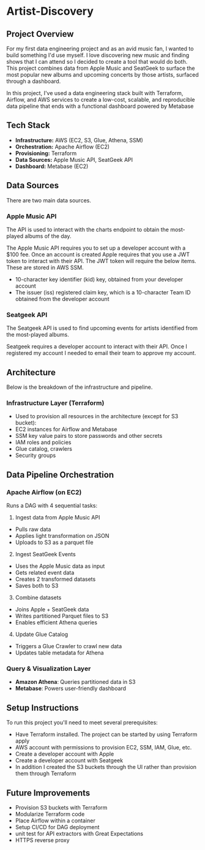 # Artist-Discovery

## Project Overview
For my first data engineering project and as an avid music fan, I wanted to build something I'd use myself. I love discovering new music and finding shows that I can attend so I decided to create a tool that would do both. This project combines data from Apple Music and SeatGeek to surface the most popular new albums and upcoming concerts by those artists, surfaced through a dashboard.

In this project, I've used a data engineering stack built with Terraform, Airflow, and AWS services to create a low-cost, scalable, and reproducible data pipeline that ends with a functional dashboard powered by Metabase

## Tech Stack

- **Infrastructure:** AWS (EC2, S3, Glue, Athena, SSM)
- **Orchestration:** Apache Airflow (EC2)
- **Provisioning:** Terraform
- **Data Sources:** Apple Music API, SeatGeek API
- **Dashboard:** Metabase (EC2)

## Data Sources
There are two main data sources. 

### Apple Music API

The API is used to interact with the charts endpoint to obtain the most-played albums of the day.

The Apple Music API requires you to set up a developer account with a $100 fee. Once an account is created Apple requires that you use a JWT token to interact with their API. The JWT token will require the below items. These are stored in AWS SSM.
* 10-character key identifier (kid) key, obtained from your developer account
* The issuer (iss) registered claim key, which is a 10-character Team ID obtained from the developer account

### Seatgeek API

The Seatgeek API is used to find upcoming events for artists identified from the most-played albums.

Seatgeek requires a developer account to interact with their API. Once I registered my account I needed to email their team to approve my account.

## Architecture
Below is the breakdown of the infrastructure and pipeline.


### Infrastructure Layer (Terraform)
- Used to provision all resources in the architecture (except for S3 bucket):
- EC2 instances for Airflow and Metabase
- SSM key value pairs to store passwords and other secrets
- IAM roles and policies
- Glue catalog, crawlers
- Security groups

## Data Pipeline Orchestration
### Apache Airflow (on EC2)
Runs a DAG with 4 sequential tasks:

1. Ingest data from Apple Music API
- Pulls raw data
- Applies light transformation on JSON
- Uploads to S3 as a parquet file

2. Ingest SeatGeek Events
- Uses the Apple Music data as input
- Gets related event data
- Creates 2 transformed datasets
- Saves both to S3

3. Combine datasets
- Joins Apple + SeatGeek data
- Writes partitioned Parquet files to S3
- Enables efficient Athena queries

4. Update Glue Catalog
- Triggers a Glue Crawler to crawl new data
- Updates table metadata for Athena

### Query & Visualization Layer
- **Amazon Athena**: Queries partitioned data in S3
- **Metabase**: Powers user-friendly dashboard

## Setup Instructions

To run this project you'll need to meet several prerequisites:
- Have Terraform installed. The project can be started by using Terraform apply
- AWS account with permissions to provision EC2, SSM, IAM, Glue, etc.
- Create a developer account with Apple
- Create a developer account with Seatgeek
- In addition I created the S3 buckets through the UI rather than provision them through Terraform

## Future Improvements
- Provision S3 buckets with Terraform
- Modularize Terraform code
- Place Airflow within a container
- Setup CI/CD for DAG deployment
- unit test for API extractors with Great Expectations
- HTTPS reverse proxy
